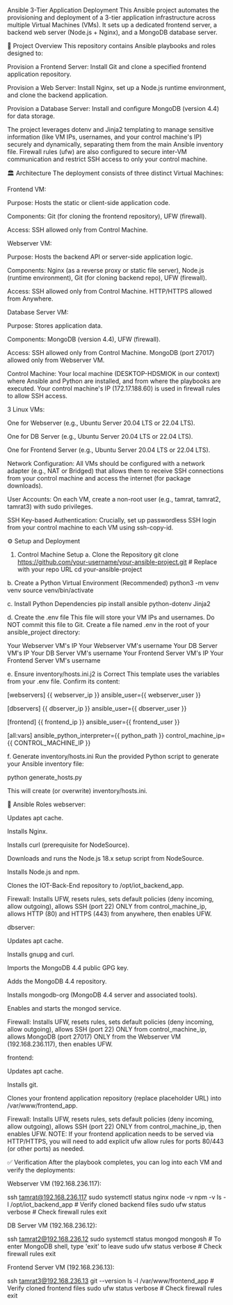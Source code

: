 Ansible 3-Tier Application Deployment
This Ansible project automates the provisioning and deployment of a 3-tier application infrastructure across multiple Virtual Machines (VMs). It sets up a dedicated frontend server, a backend web server (Node.js + Nginx), and a MongoDB database server.

🚀 Project Overview
This repository contains Ansible playbooks and roles designed to:

Provision a Frontend Server: Install Git and clone a specified frontend application repository.

Provision a Web Server: Install Nginx, set up a Node.js runtime environment, and clone the backend application.

Provision a Database Server: Install and configure MongoDB (version 4.4) for data storage.

The project leverages dotenv and Jinja2 templating to manage sensitive information (like VM IPs, usernames, and your control machine's IP) securely and dynamically, separating them from the main Ansible inventory file. Firewall rules (ufw) are also configured to secure inter-VM communication and restrict SSH access to only your control machine.

🏛️ Architecture
The deployment consists of three distinct Virtual Machines:

Frontend VM:

Purpose: Hosts the static or client-side application code.

Components: Git (for cloning the frontend repository), UFW (firewall).

Access: SSH allowed only from Control Machine.

Webserver VM:

Purpose: Hosts the backend API or server-side application logic.

Components: Nginx (as a reverse proxy or static file server), Node.js (runtime environment), Git (for cloning backend repo), UFW (firewall).

Access: SSH allowed only from Control Machine. HTTP/HTTPS allowed from Anywhere.

Database Server VM:

Purpose: Stores application data.

Components: MongoDB (version 4.4), UFW (firewall).

Access: SSH allowed only from Control Machine. MongoDB (port 27017) allowed only from Webserver VM.

Control Machine: Your local machine (DESKTOP-HDSMIOK in our context) where Ansible and Python are installed, and from where the playbooks are executed. Your control machine's IP (172.17.188.60) is used in firewall rules to allow SSH access.


3 Linux VMs:

One for Webserver (e.g., Ubuntu Server 20.04 LTS or 22.04 LTS).

One for DB Server (e.g., Ubuntu Server 20.04 LTS or 22.04 LTS).

One for Frontend Server (e.g., Ubuntu Server 20.04 LTS or 22.04 LTS).

Network Configuration: All VMs should be configured with a network adapter (e.g., NAT or Bridged) that allows them to receive SSH connections from your control machine and access the internet (for package downloads).

User Accounts: On each VM, create a non-root user (e.g., tamrat, tamrat2, tamrat3) with sudo privileges.

SSH Key-based Authentication: Crucially, set up passwordless SSH login from your control machine to each VM using ssh-copy-id.

⚙️ Setup and Deployment
1. Control Machine Setup
a. Clone the Repository
git clone https://github.com/your-username/your-ansible-project.git # Replace with your repo URL
cd your-ansible-project

b. Create a Python Virtual Environment (Recommended)
python3 -m venv venv
source venv/bin/activate

c. Install Python Dependencies
pip install ansible python-dotenv Jinja2

d. Create the .env file
This file will store your VM IPs and usernames. Do NOT commit this file to Git.
Create a file named .env in the root of your ansible_project directory:

Your Webserver VM's IP
Your Webserver VM's username
Your DB Server VM's IP
Your DB Server VM's username
Your Frontend Server VM's IP
Your Frontend Server VM's username

e. Ensure inventory/hosts.ini.j2 is Correct
This template uses the variables from your .env file. Confirm its content:

[webservers]
{{ webserver_ip }} ansible_user={{ webserver_user }}

[dbservers]
{{ dbserver_ip }} ansible_user={{ dbserver_user }}

[frontend]
{{ frontend_ip }} ansible_user={{ frontend_user }}

[all:vars]
ansible_python_interpreter={{ python_path }}
control_machine_ip={{ CONTROL_MACHINE_IP }}

f. Generate inventory/hosts.ini
Run the provided Python script to generate your Ansible inventory file:

python generate_hosts.py

This will create (or overwrite) inventory/hosts.ini.



🧩 Ansible Roles
webserver:

Updates apt cache.

Installs Nginx.

Installs curl (prerequisite for NodeSource).

Downloads and runs the Node.js 18.x setup script from NodeSource.

Installs Node.js and npm.

Clones the IOT-Back-End repository to /opt/iot_backend_app.

Firewall: Installs UFW, resets rules, sets default policies (deny incoming, allow outgoing), allows SSH (port 22) ONLY from control_machine_ip, allows HTTP (80) and HTTPS (443) from anywhere, then enables UFW.

dbserver:

Updates apt cache.

Installs gnupg and curl.

Imports the MongoDB 4.4 public GPG key.

Adds the MongoDB 4.4 repository.

Installs mongodb-org (MongoDB 4.4 server and associated tools).

Enables and starts the mongod service.

Firewall: Installs UFW, resets rules, sets default policies (deny incoming, allow outgoing), allows SSH (port 22) ONLY from control_machine_ip, allows MongoDB (port 27017) ONLY from the Webserver VM (192.168.236.117), then enables UFW.

frontend:

Updates apt cache.

Installs git.

Clones your frontend application repository (replace placeholder URL) into /var/www/frontend_app.

Firewall: Installs UFW, resets rules, sets default policies (deny incoming, allow outgoing), allows SSH (port 22) ONLY from control_machine_ip, then enables UFW.
NOTE: If your frontend application needs to be served via HTTP/HTTPS, you will need to add explicit ufw allow rules for ports 80/443 (or other ports) as needed.

✅ Verification
After the playbook completes, you can log into each VM and verify the deployments:

Webserver VM (192.168.236.117):

ssh tamrat@192.168.236.117
sudo systemctl status nginx
node -v
npm -v
ls -l /opt/iot_backend_app # Verify cloned backend files
sudo ufw status verbose # Check firewall rules
exit

DB Server VM (192.168.236.12):

ssh tamrat2@192.168.236.12
sudo systemctl status mongod
mongosh # To enter MongoDB shell, type 'exit' to leave
sudo ufw status verbose # Check firewall rules
exit

Frontend Server VM (192.168.236.13):

ssh tamrat3@192.168.236.13
git --version
ls -l /var/www/frontend_app # Verify cloned frontend files
sudo ufw status verbose # Check firewall rules
exit
